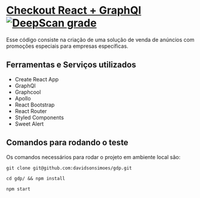 # [Checkout React + GraphQl](https://github.com/davidsonsimoes/checkout-react-graphql) [![DeepScan grade](https://deepscan.io/api/teams/1369/projects/3548/branches/31507/badge/grade.svg)](https://deepscan.io/dashboard#view=project&tid=1369&pid=3548&bid=31507)

<p>Esse código consiste na criação de uma solução de venda de anúncios com promoções especiais para empresas específicas.</p>

## Ferramentas e Serviços utilizados

- Create React App
- GraphQl
- Graphcool
- Apollo
- React Bootstrap
- React Router
- Styled Components
- Sweet Alert

## Comandos para rodando o teste

Os comandos necessários para rodar o projeto em ambiente local são:

 `git clone git@github.com:davidsonsimoes/gdp.git`

 `cd gdp/ && npm install`

 `npm start`
